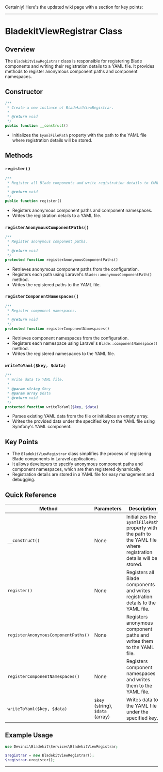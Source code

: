 Certainly! Here's the updated wiki page with a section for key points:

---

# BladekitViewRegistrar Class

## Overview
The `BladekitViewRegistrar` class is responsible for registering Blade components and writing their registration details to a YAML file. It provides methods to register anonymous component paths and component namespaces.

## Constructor
```php
/**
 * Create a new instance of BladekitViewRegistrar.
 *
 * @return void
 */
public function __construct()
```
- Initializes the `$yamlFilePath` property with the path to the YAML file where registration details will be stored.

## Methods

### `register()`
```php
/**
 * Register all Blade components and write registration details to YAML file.
 *
 * @return void
 */
public function register()
```
- Registers anonymous component paths and component namespaces.
- Writes the registration details to a YAML file.

### `registerAnonymousComponentPaths()`
```php
/**
 * Register anonymous component paths.
 *
 * @return void
 */
protected function registerAnonymousComponentPaths()
```
- Retrieves anonymous component paths from the configuration.
- Registers each path using Laravel's `Blade::anonymousComponentPath()` method.
- Writes the registered paths to the YAML file.

### `registerComponentNamespaces()`
```php
/**
 * Register component namespaces.
 *
 * @return void
 */
protected function registerComponentNamespaces()
```
- Retrieves component namespaces from the configuration.
- Registers each namespace using Laravel's `Blade::componentNamespace()` method.
- Writes the registered namespaces to the YAML file.

### `writeToYaml($key, $data)`
```php
/**
 * Write data to YAML file.
 *
 * @param string $key
 * @param array $data
 * @return void
 */
protected function writeToYaml($key, $data)
```
- Parses existing YAML data from the file or initializes an empty array.
- Writes the provided data under the specified key to the YAML file using Symfony's YAML component.

## Key Points

- The `BladekitViewRegistrar` class simplifies the process of registering Blade components in Laravel applications.
- It allows developers to specify anonymous component paths and component namespaces, which are then registered dynamically.
- Registration details are stored in a YAML file for easy management and debugging.

## Quick Reference

| Method                             | Parameters                | Description                                                                                                       |
|------------------------------------|---------------------------|-------------------------------------------------------------------------------------------------------------------|
| `__construct()`                    | None                      | Initializes the `$yamlFilePath` property with the path to the YAML file where registration details will be stored. |
| `register()`                       | None                      | Registers all Blade components and writes registration details to the YAML file.                                   |
| `registerAnonymousComponentPaths()` | None                      | Registers anonymous component paths and writes them to the YAML file.                                              |
| `registerComponentNamespaces()`    | None                      | Registers component namespaces and writes them to the YAML file.                                                    |
| `writeToYaml($key, $data)`         | `$key` (string), `$data` (array) | Writes data to the YAML file under the specified key.                                                              |

## Example Usage

```php
use Devinci\Bladekit\Services\BladekitViewRegistrar;

$registrar = new BladekitViewRegistrar();
$registrar->register();
```

---

